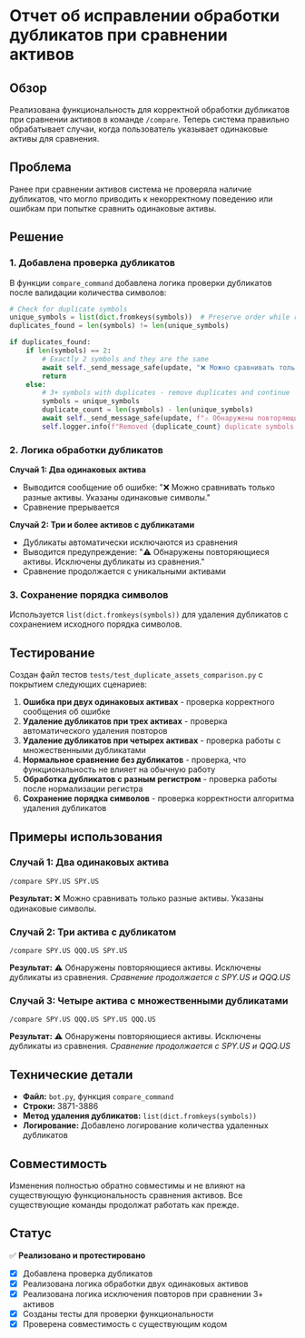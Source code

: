 # Отчет об исправлении обработки дубликатов при сравнении активов

## Обзор

Реализована функциональность для корректной обработки дубликатов при сравнении активов в команде `/compare`. Теперь система правильно обрабатывает случаи, когда пользователь указывает одинаковые активы для сравнения.

## Проблема

Ранее при сравнении активов система не проверяла наличие дубликатов, что могло приводить к некорректному поведению или ошибкам при попытке сравнить одинаковые активы.

## Решение

### 1. Добавлена проверка дубликатов

В функции `compare_command` добавлена логика проверки дубликатов после валидации количества символов:

```python
# Check for duplicate symbols
unique_symbols = list(dict.fromkeys(symbols))  # Preserve order while removing duplicates
duplicates_found = len(symbols) != len(unique_symbols)

if duplicates_found:
    if len(symbols) == 2:
        # Exactly 2 symbols and they are the same
        await self._send_message_safe(update, "❌ Можно сравнивать только разные активы. Указаны одинаковые символы.")
        return
    else:
        # 3+ symbols with duplicates - remove duplicates and continue
        symbols = unique_symbols
        duplicate_count = len(symbols) - len(unique_symbols)
        await self._send_message_safe(update, f"⚠️ Обнаружены повторяющиеся активы. Исключены дубликаты из сравнения.")
        self.logger.info(f"Removed {duplicate_count} duplicate symbols from comparison")
```

### 2. Логика обработки дубликатов

**Случай 1: Два одинаковых актива**
- Выводится сообщение об ошибке: "❌ Можно сравнивать только разные активы. Указаны одинаковые символы."
- Сравнение прерывается

**Случай 2: Три и более активов с дубликатами**
- Дубликаты автоматически исключаются из сравнения
- Выводится предупреждение: "⚠️ Обнаружены повторяющиеся активы. Исключены дубликаты из сравнения."
- Сравнение продолжается с уникальными активами

### 3. Сохранение порядка символов

Используется `list(dict.fromkeys(symbols))` для удаления дубликатов с сохранением исходного порядка символов.

## Тестирование

Создан файл тестов `tests/test_duplicate_assets_comparison.py` с покрытием следующих сценариев:

1. **Ошибка при двух одинаковых активах** - проверка корректного сообщения об ошибке
2. **Удаление дубликатов при трех активах** - проверка автоматического удаления повторов
3. **Удаление дубликатов при четырех активах** - проверка работы с множественными дубликатами
4. **Нормальное сравнение без дубликатов** - проверка, что функциональность не влияет на обычную работу
5. **Обработка дубликатов с разным регистром** - проверка работы после нормализации регистра
6. **Сохранение порядка символов** - проверка корректности алгоритма удаления дубликатов

## Примеры использования

### Случай 1: Два одинаковых актива
```
/compare SPY.US SPY.US
```
**Результат:** ❌ Можно сравнивать только разные активы. Указаны одинаковые символы.

### Случай 2: Три актива с дубликатом
```
/compare SPY.US QQQ.US SPY.US
```
**Результат:** ⚠️ Обнаружены повторяющиеся активы. Исключены дубликаты из сравнения.
*Сравнение продолжается с SPY.US и QQQ.US*

### Случай 3: Четыре актива с множественными дубликатами
```
/compare SPY.US QQQ.US SPY.US QQQ.US
```
**Результат:** ⚠️ Обнаружены повторяющиеся активы. Исключены дубликаты из сравнения.
*Сравнение продолжается с SPY.US и QQQ.US*

## Технические детали

- **Файл:** `bot.py`, функция `compare_command`
- **Строки:** 3871-3886
- **Метод удаления дубликатов:** `list(dict.fromkeys(symbols))`
- **Логирование:** Добавлено логирование количества удаленных дубликатов

## Совместимость

Изменения полностью обратно совместимы и не влияют на существующую функциональность сравнения активов. Все существующие команды продолжат работать как прежде.

## Статус

✅ **Реализовано и протестировано**

- [x] Добавлена проверка дубликатов
- [x] Реализована логика обработки двух одинаковых активов
- [x] Реализована логика исключения повторов при сравнении 3+ активов
- [x] Созданы тесты для проверки функциональности
- [x] Проверена совместимость с существующим кодом
